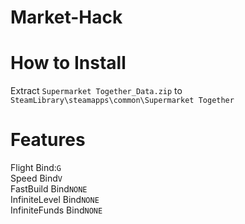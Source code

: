 # Market-Hack
# How to Install
Extract `Supermarket Together_Data.zip` to `SteamLibrary\steamapps\common\Supermarket Together`

# Features
Flight Bind:`G`
<br>
Speed Bind`V`
<br>
FastBuild Bind`NONE`
<br>
InfiniteLevel Bind`NONE`
<br>
InfiniteFunds Bind`NONE`
